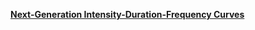 <a style="white-space: nowrap" href="https://www.serdp-estcp.org/Program-Areas/Resource-Conservation-and-Resiliency/Natural-Resources/Cold-Regions-Ecology-and-Management/RC-2546" style="font-size: 25px;"><strong>Next-Generation Intensity-Duration-Frequency Curves</strong></a>
<!--<br /> <br />
<img src="https://image.ibb.co/kNy5WT/NG_IDF.jpg" class="image1" width="265" height="265" align="left" border="0" style="border-style: none;"> -->

